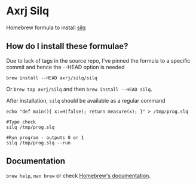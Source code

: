 # Axrj Silq

Homebrew formula to install [silq](https://github.com/eth-sri/silq)

## How do I install these formulae?

Due to lack of tags in the source repo, I've pinned the formula to a specific commit and hence the --HEAD option is needed 

`brew install --HEAD axrj/silq/silq`

Or `brew tap axrj/silq` and then `brew install --HEAD silq`.

After installation, `silq` should be available as a regular command

```
echo "def main(){ x:=H(false); return measure(x); }" > /tmp/prog.slq

#Type check
silq /tmp/prog.slq

#Run program - outputs 0 or 1
silq /tmp/prog.slq --run
``` 

## Documentation

`brew help`, `man brew` or check [Homebrew's documentation](https://docs.brew.sh).
